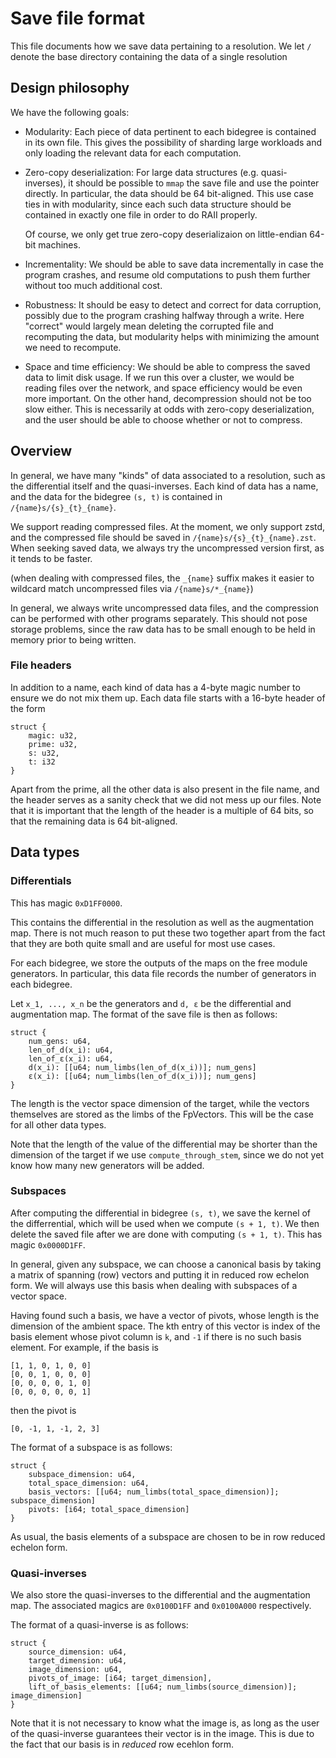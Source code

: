 # Save file format

This file documents how we save data pertaining to a resolution. We let `/`
denote the base directory containing the data of a single resolution

## Design philosophy
We have the following goals:

 - Modularity: Each piece of data pertinent to each bidegree is contained in
   its own file. This gives the possibility of sharding large workloads and
   only loading the relevant data for each computation.

 - Zero-copy deserialization: For large data structures (e.g. quasi-inverses),
   it should be possible to `mmap` the save file and use the pointer directly.
   In particular, the data should be 64 bit-aligned. This use case ties in with
   modularity, since each such data structure should be contained in exactly
   one file in order to do RAII properly.

   Of course, we only get true zero-copy deserializaion on little-endian 64-bit
   machines.

 - Incrementality: We should be able to save data incrementally in case the
   program crashes, and resume old computations to push them further without
   too much additional cost.

 - Robustness: It should be easy to detect and correct for data corruption,
   possibly due to the program crashing halfway through a write. Here "correct"
   would largely mean deleting the corrupted file and recomputing the data, but
   modularity helps with minimizing the amount we need to recompute.

 - Space and time efficiency: We should be able to compress the saved data to
   limit disk usage. If we run this over a cluster, we would be reading files
   over the network, and space efficiency would be even more important. On the
   other hand, decompression should not be too slow either. This is necessarily
   at odds with zero-copy deserialization, and the user should be able to
   choose whether or not to compress.

## Overview
In general, we have many "kinds" of data associated to a resolution, such as
the differential itself and the quasi-inverses. Each kind of data has a name,
and the data for the bidegree `(s, t)` is contained in
`/{name}s/{s}_{t}_{name}`.

We support reading compressed files. At the moment, we only support zstd, and
the compressed file should be saved in `/{name}s/{s}_{t}_{name}.zst`. When
seeking saved data, we always try the uncompressed version first, as it tends
to be faster.

(when dealing with compressed files, the `_{name}` suffix makes it easier to
wildcard match uncompressed files via `/{name}s/*_{name}`)

In general, we always write uncompressed data files, and the compression can be
performed with other programs separately. This should not pose storage
problems, since the raw data has to be small enough to be held in memory prior
to being written.

### File headers
In addition to a name, each kind of data has a 4-byte magic number to ensure we
do not mix them up. Each data file starts with a 16-byte header of the form

```
struct {
    magic: u32,
    prime: u32,
    s: u32,
    t: i32
}
```

Apart from the prime, all the other data is also present in the file name, and
the header serves as a sanity check that we did not mess up our files. Note
that it is important that the length of the header is a multiple of 64 bits, so
that the remaining data is 64 bit-aligned.

## Data types

### Differentials
This has magic `0xD1FF0000`.

This contains the differential in the resolution as well as the augmentation
map. There is not much reason to put these two together apart from the fact
that they are both quite small and are useful for most use cases.

For each bidegree, we store the outputs of the maps on the free module
generators. In particular, this data file records the number of generators in
each bidegree.

Let `x_1, ..., x_n` be the generators and `d, ε` be the differential and
augmentation map. The format of the save file is then as follows:

```
struct {
    num_gens: u64,
    len_of_d(x_i): u64,
    len_of_ε(x_i): u64,
    d(x_i): [[u64; num_limbs(len_of_d(x_i))]; num_gens]
    ε(x_i): [[u64; num_limbs(len_of_d(x_i))]; num_gens]
}
```

The length is the vector space dimension of the target, while the vectors
themselves are stored as the limbs of the FpVectors. This will be the case for
all other data types.

Note that the length of the value of the differential may be shorter than the
dimension of the target if we use `compute_through_stem`, since we do not yet
know how many new generators will be added.

### Subspaces
After computing the differential in bidegree `(s, t)`, we save the kernel of
the differrential, which will be used when we compute `(s + 1, t)`. We then
delete the saved file after we are done with computing `(s + 1, t)`. This has
magic `0x0000D1FF`.

In general, given any subspace, we can choose a canonical basis by taking a
matrix of spanning (row) vectors and putting it in reduced row echelon form. We
will always use this basis when dealing with subspaces of a vector space.

Having found such a basis, we have a vector of pivots, whose length is the
dimension of the ambient space. The kth entry of this vector is index of the
basis element whose pivot column is `k`, and `-1` if there is no such basis
element. For example, if the basis is
```
[1, 1, 0, 1, 0, 0]
[0, 0, 1, 0, 0, 0]
[0, 0, 0, 0, 1, 0]
[0, 0, 0, 0, 0, 1]
```
then the pivot is
```
[0, -1, 1, -1, 2, 3]
```

The format of a subspace is as follows:
```
struct {
    subspace_dimension: u64,
    total_space_dimension: u64,
    basis_vectors: [[u64; num_limbs(total_space_dimension)]; subspace_dimension]
    pivots: [i64; total_space_dimension]
}
```
As usual, the basis elements of a subspace are chosen to be in row reduced
echelon form.

### Quasi-inverses
We also store the quasi-inverses to the differential and the augmentation map.
The associated magics are `0x0100D1FF` and `0x0100A000` respectively.

The format of a quasi-inverse is as follows:
```
struct {
    source_dimension: u64,
    target_dimension: u64,
    image_dimension: u64,
    pivots_of_image: [i64; target_dimension],
    lift_of_basis_elements: [[u64; num_limbs(source_dimension)]; image_dimension]
}
```

Note that it is not necessary to know what the image is, as long as the user of
the quasi-inverse guarantees their vector is in the image. This is due to the
fact that our basis is in *reduced* row ecehlon form.
